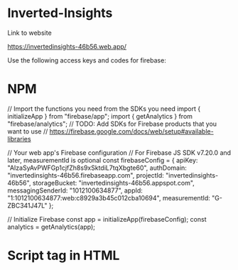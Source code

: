 # Inverted-Insights

Link to website


https://invertedinsights-46b56.web.app/



Use the following access keys and codes for firebase:


# NPM
// Import the functions you need from the SDKs you need
import { initializeApp } from "firebase/app";
import { getAnalytics } from "firebase/analytics";
// TODO: Add SDKs for Firebase products that you want to use
// https://firebase.google.com/docs/web/setup#available-libraries

// Your web app's Firebase configuration
// For Firebase JS SDK v7.20.0 and later, measurementId is optional
const firebaseConfig = {
  apiKey: "AIzaSyAvPWFGp1cjfZh8s9xSktdiL7tqXbgte60",
  authDomain: "invertedinsights-46b56.firebaseapp.com",
  projectId: "invertedinsights-46b56",
  storageBucket: "invertedinsights-46b56.appspot.com",
  messagingSenderId: "1012100634877",
  appId: "1:1012100634877:web:c8929a3b45c012cba10694",
  measurementId: "G-ZBC341J47L"
};

// Initialize Firebase
const app = initializeApp(firebaseConfig);
const analytics = getAnalytics(app);



# Script tag in HTML
<script type="module">
  // Import the functions you need from the SDKs you need
  import { initializeApp } from "https://www.gstatic.com/firebasejs/10.9.0/firebase-app.js";
  import { getAnalytics } from "https://www.gstatic.com/firebasejs/10.9.0/firebase-analytics.js";
  // TODO: Add SDKs for Firebase products that you want to use
  // https://firebase.google.com/docs/web/setup#available-libraries

  // Your web app's Firebase configuration
  // For Firebase JS SDK v7.20.0 and later, measurementId is optional
  const firebaseConfig = {
    apiKey: "AIzaSyAvPWFGp1cjfZh8s9xSktdiL7tqXbgte60",
    authDomain: "invertedinsights-46b56.firebaseapp.com",
    projectId: "invertedinsights-46b56",
    storageBucket: "invertedinsights-46b56.appspot.com",
    messagingSenderId: "1012100634877",
    appId: "1:1012100634877:web:c8929a3b45c012cba10694",
    measurementId: "G-ZBC341J47L"
  };

  // Initialize Firebase
  const app = initializeApp(firebaseConfig);
  const analytics = getAnalytics(app);
</script>
